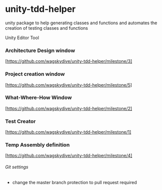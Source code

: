 # unity-tdd-helper
unity package to help generating classes and functions and automates the creation of testing classes and functions



Unity Editor Tool



### Architecture Design window   
[https://github.com/wagskydive/unity-tdd-helper/milestone/3]

### Project creation window
[https://github.com/wagskydive/unity-tdd-helper/milestone/5]

### What-Where-How Window
[https://github.com/wagskydive/unity-tdd-helper/milestone/2]

### Test Creator
[https://github.com/wagskydive/unity-tdd-helper/milestone/1]

### Temp Assembly definition
[https://github.com/wagskydive/unity-tdd-helper/milestone/4]

###### Git settings
* change the master branch protection to pull request required

